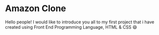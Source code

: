 # Amazon Clone
Hello people!
I would like to introduce you all to my first project that i have created using Front End Programming Language, HTML & CSS 😄
